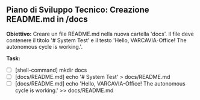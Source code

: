 ## Piano di Sviluppo Tecnico: Creazione README.md in /docs

**Obiettivo:** Creare un file README.md nella nuova cartella 'docs'. Il file deve contenere il titolo '# System Test' e il testo 'Hello, VARCAVIA-Office! The autonomous cycle is working.'.

**Task:**

- [ ] [shell-command] mkdir docs
- [ ] [docs/README.md] echo '# System Test' > docs/README.md
- [ ] [docs/README.md] echo 'Hello, VARCAVIA-Office! The autonomous cycle is working.' >> docs/README.md
